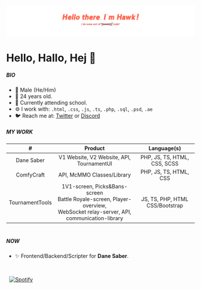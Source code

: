 <p align="center"><a href="https://thanighthawk.tech"><img src="./assets/Banner.png" /></a></p>


# Hello, Hallo, Hej 👋

##### BIO

- 👨 Male (He/Him)
- 📅 24 years old.
- 🏢 Currently attending school.
- ⚙️ I work with: `.html`, `.css`, `.js`, `.ts`, `.php`, `.sql`, `.psd`, `.ae`
- 🐦 Reach me at: [Twitter](https://twitter.com/thanighthawktv) or [Discord](https://discordapp.com/users/592779895084679188)

##### MY WORK
| # | Product | Language(s) |
| :----: | :----: | :----: |
| Dane Saber | V1 Website, V2 Website, API, TournamentUI | PHP, JS, TS, HTML, CSS, SCSS |
| ComfyCraft | API, McMMO Classes/Library | PHP, JS, TS, HTML, CSS |
| TournamentTools | 1V1-screen, Picks&Bans-screen <br /> Battle Royale-screen, Player-overview, <br />WebSocket relay-server, API, communication-library | JS, TS, PHP, HTML CSS/Bootstrap |
#

##### NOW

- ✨ Frontend/Backend/Scripter for <b>Dane Saber</b>.

<br />

&nbsp; [![Spotify](https://novatorem-p6bezkia8-thanighthawk.vercel.app/api/spotify?background_color=0d1117&border_color=ffffff)](https://open.spotify.com/user/gpsmedia)
